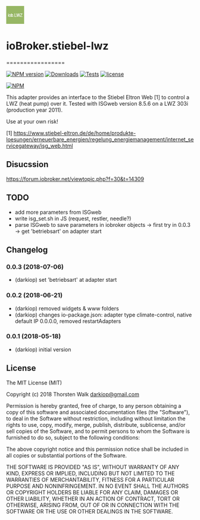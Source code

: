 ![Logo](admin/stiebel-lwz.png)
# ioBroker.stiebel-lwz
=================

[![NPM version](https://img.shields.io/npm/v/iobroker.stiebel-lwz.svg)](https://www.npmjs.com/package/iobroker.stiebel-lwz)
[![Downloads](https://img.shields.io/npm/dm/iobroker.stiebel-lwz.svg)](https://www.npmjs.com/package/iobroker.stiebel-lwz)
[![Tests](https://travis-ci.org/darkiop/ioBroker.stiebel-lwz.svg?branch=master)](https://travis-ci.org/darkiop/ioBroker.stiebel-lwz)
[![license](https://img.shields.io/github/license/mashape/apistatus.svg)](https://github.com/darkiop/ioBroker.stiebel-lwz)

[![NPM](https://nodei.co/npm/iobroker.stiebel-lwz.png?downloads=true)](https://nodei.co/npm/iobroker.stiebel-lwz/)

This adapter provides an interface to the Stiebel Eltron Web [1] to control a LWZ (heat pump) over it. Tested with ISGweb version 8.5.6 on a LWZ 303i (production year 2011).

Use at your own risk!

[1] https://www.stiebel-eltron.de/de/home/produkte-loesungen/erneuerbare_energien/regelung_energiemanagement/internet_servicegateway/isg_web.html

## Disucssion
https://forum.iobroker.net/viewtopic.php?f=30&t=14309

## TODO
* add more parameters from ISGweb
* write isg_set.sh in JS (request, restler, needle?)
* parse ISGweb to save parameters in iobroker objects -> first try in 0.0.3 -> get 'betriebsart' on adapter start

## Changelog
### 0.0.3 (2018-07-06)
- (darkiop) set 'betriebsart' at adapter start
### 0.0.2 (2018-06-21)
- (darkiop) removed widgets & www folders
- (darkiop) changes io-package.json: adapter type climate-control, native default IP 0.0.0.0, removed restartAdapters
### 0.0.1 (2018-05-18)
- (darkiop) initial version

## License
The MIT License (MIT)

Copyright (c) 2018 Thorsten Walk <darkiop@gmail.com>

Permission is hereby granted, free of charge, to any person obtaining a copy
of this software and associated documentation files (the "Software"), to deal
in the Software without restriction, including without limitation the rights
to use, copy, modify, merge, publish, distribute, sublicense, and/or sell
copies of the Software, and to permit persons to whom the Software is
furnished to do so, subject to the following conditions:

The above copyright notice and this permission notice shall be included in
all copies or substantial portions of the Software.

THE SOFTWARE IS PROVIDED "AS IS", WITHOUT WARRANTY OF ANY KIND, EXPRESS OR
IMPLIED, INCLUDING BUT NOT LIMITED TO THE WARRANTIES OF MERCHANTABILITY,
FITNESS FOR A PARTICULAR PURPOSE AND NONINFRINGEMENT. IN NO EVENT SHALL THE
AUTHORS OR COPYRIGHT HOLDERS BE LIABLE FOR ANY CLAIM, DAMAGES OR OTHER
LIABILITY, WHETHER IN AN ACTION OF CONTRACT, TORT OR OTHERWISE, ARISING FROM,
OUT OF OR IN CONNECTION WITH THE SOFTWARE OR THE USE OR OTHER DEALINGS IN
THE SOFTWARE.

